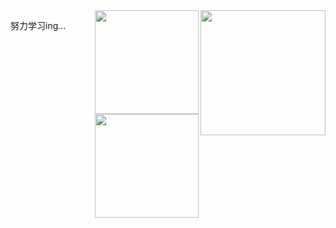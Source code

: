 <div align="center">
  <img height="200" align="right" src="https://github-profile-summary-cards.vercel.app/api/cards/profile-details?username=Windsland52&count_private=true&theme=nord_bright" />
  <img height="165.8" align="right" src="https://github-profile-summary-cards.vercel.app/api/cards/productive-time?username=Windsland52&utcOffset=8&theme=nord_bright" / >
  <img height="165.8" align="right" src="https://github-readme-stats.vercel.app/api?username=Windsland52&show_icons=true&bg_color=eceff4&title_color=434c5e&text_color=4c566a&icon_color=8fbccb&hide_border=true" />
</div>

<p>
  努力学习ing...
</p>
